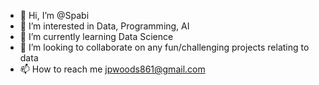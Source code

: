 - 👋 Hi, I’m @Spabi
- 👀 I’m interested in Data, Programming, AI
- 🌱 I’m currently learning Data Science
- 💞️ I’m looking to collaborate on any fun/challenging projects relating to data
- 📫 How to reach me jpwoods861@gmail.com
